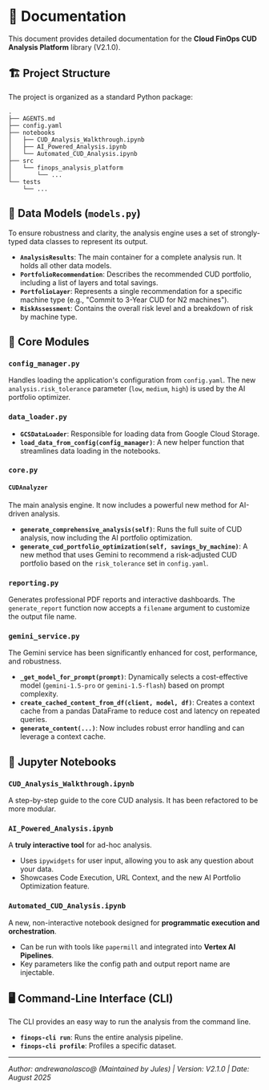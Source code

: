 # 📖 Documentation

This document provides detailed documentation for the **Cloud FinOps CUD Analysis Platform** library (V2.1.0).

## 🏗️ Project Structure

The project is organized as a standard Python package:

```
.
├── AGENTS.md
├── config.yaml
├── notebooks
│   ├── CUD_Analysis_Walkthrough.ipynb
│   ├── AI_Powered_Analysis.ipynb
│   └── Automated_CUD_Analysis.ipynb
├── src
│   └── finops_analysis_platform
│       └── ...
└── tests
    └── ...
```

## 🧱 Data Models (`models.py`)

To ensure robustness and clarity, the analysis engine uses a set of strongly-typed data classes to represent its output.

-   **`AnalysisResults`**: The main container for a complete analysis run. It holds all other data models.
-   **`PortfolioRecommendation`**: Describes the recommended CUD portfolio, including a list of layers and total savings.
-   **`PortfolioLayer`**: Represents a single recommendation for a specific machine type (e.g., "Commit to 3-Year CUD for N2 machines").
-   **`RiskAssessment`**: Contains the overall risk level and a breakdown of risk by machine type.

## 🧩 Core Modules

### `config_manager.py`

Handles loading the application's configuration from `config.yaml`. The new `analysis.risk_tolerance` parameter (`low`, `medium`, `high`) is used by the AI portfolio optimizer.

### `data_loader.py`

- **`GCSDataLoader`**: Responsible for loading data from Google Cloud Storage.
- **`load_data_from_config(config_manager)`**: A new helper function that streamlines data loading in the notebooks.

### `core.py`

#### `CUDAnalyzer`
The main analysis engine. It now includes a powerful new method for AI-driven analysis.

- **`generate_comprehensive_analysis(self)`**: Runs the full suite of CUD analysis, now including the AI portfolio optimization.
- **`generate_cud_portfolio_optimization(self, savings_by_machine)`**: A new method that uses Gemini to recommend a risk-adjusted CUD portfolio based on the `risk_tolerance` set in `config.yaml`.

### `reporting.py`

Generates professional PDF reports and interactive dashboards. The `generate_report` function now accepts a `filename` argument to customize the output file name.

### `gemini_service.py`

The Gemini service has been significantly enhanced for cost, performance, and robustness.

- **`_get_model_for_prompt(prompt)`**: Dynamically selects a cost-effective model (`gemini-1.5-pro` or `gemini-1.5-flash`) based on prompt complexity.
- **`create_cached_content_from_df(client, model, df)`**: Creates a context cache from a pandas DataFrame to reduce cost and latency on repeated queries.
- **`generate_content(...)`**: Now includes robust error handling and can leverage a context cache.

## 📓 Jupyter Notebooks

### `CUD_Analysis_Walkthrough.ipynb`
A step-by-step guide to the core CUD analysis. It has been refactored to be more modular.

### `AI_Powered_Analysis.ipynb`
A **truly interactive tool** for ad-hoc analysis.
- Uses `ipywidgets` for user input, allowing you to ask any question about your data.
- Showcases Code Execution, URL Context, and the new AI Portfolio Optimization feature.

### `Automated_CUD_Analysis.ipynb`
A new, non-interactive notebook designed for **programmatic execution and orchestration**.
- Can be run with tools like `papermill` and integrated into **Vertex AI Pipelines**.
- Key parameters like the config path and output report name are injectable.

## 🖥️ Command-Line Interface (CLI)

The CLI provides an easy way to run the analysis from the command line.

- **`finops-cli run`**: Runs the entire analysis pipeline.
- **`finops-cli profile`**: Profiles a specific dataset.

---
*Author: andrewanolasco@ (Maintained by Jules) | Version: V2.1.0 | Date: August 2025*
